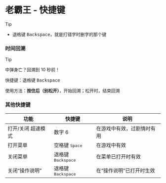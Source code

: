 # 老霸王 - 快捷键

> [!TIP]
> + 退格键 <kbd>Backspace</kbd>，就是打错字时删字的那个键

### 时间回溯
> [!TIP]
> 中弹身亡？回溯到 10 秒前！

快捷键：退格键 <kbd>Backspace</kbd>

使用方法：**按住后（别松开）**，开始回溯；松开时，结束回溯

### 其他快捷键
| 功能 | 快捷键 | 说明 |
| --- | --- | --- |
| 打开/关闭 超速模式 | 数字 6 | 在游戏中有效，过剧情时有用 |
| 打开菜单 | 空格键 <kbd>Space</kbd> | 在游戏中有效 |
| 关闭菜单 | 退格键 <kbd>Backspace</kbd> | 在菜单已打开时有效 |
| 关闭“操作说明” | 退格键 <kbd>Backspace</kbd> | 在“操作说明”已打开时生效 |
